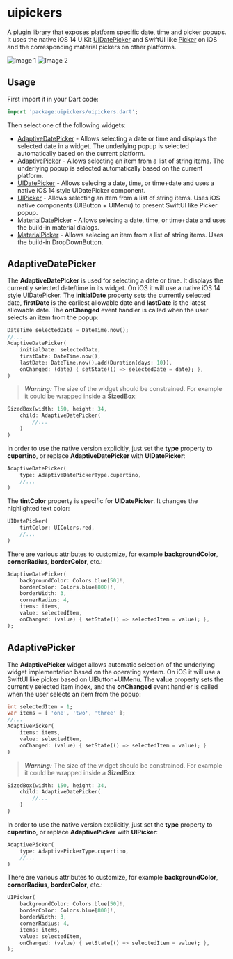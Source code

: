 # uipickers

A plugin library that exposes platform specific date, time and picker popups. It uses the native iOS 14 UIKit [UIDatePicker](https://developer.apple.com/documentation/uikit/uidatepicker) and SwiftUI like [Picker](https://developer.apple.com/documentation/swiftui/picker) on iOS and the corresponding material pickers on other platforms.

![Image 1](https://github.com/tzraikov/flutter_uipickers/blob/main/screenshots/1.png "Image 1")
![Image 2](https://github.com/tzraikov/flutter_uipickers/blob/main/screenshots/2.png "Image 2")

## Usage

First import it in your Dart code:

```dart
import 'package:uipickers/uipickers.dart';
```

Then select one of the following widgets:

- [AdaptiveDatePicker](#AdaptiveDatePicker) - Allows selecting a date or time and displays the selected date in a widget. The underlying popup is selected automatically based on the current platform.
- [AdaptivePicker](#AdaptivePicker) - Allows selecting an item from a list of string items. The underlying popup is selected automatically based on the current platform.
- [UIDatePicker](#AdaptiveDatePicker) - Allows selecing a date, time, or time+date and uses a native iOS 14 style UIDatePicker component. 
- [UIPicker](#AdaptivePicker) - Allows selecting an item from a list of string items. Uses iOS native components (UIButton + UIMenu) to present SwiftUI like Picker popup.
- [MaterialDatePicker](#AdaptiveDatePicker) - Allows selecing a date, time, or time+date and uses the build-in material dialogs.
- [MaterialPicker](#AdaptivePicker) - Allows selecing an item from a list of string items. Uses the build-in DropDownButton.

## AdaptiveDatePicker

The **AdaptiveDatePicker** is used for selecting a date or time. It displays the currently selected date/time in its widget. On iOS it will use a native iOS 14 style UIDatePicker. The **initialDate** property sets the currently selected date, **firstDate** is the earliest allowable date and **lastDate** is the  latest allowable date. The **onChanged** event handler is called when the user selects an item from the popup:

```dart
DateTime selectedDate = DateTime.now();
//...
AdaptiveDatePicker(
    initialDate: selectedDate,
    firstDate: DateTime.now(), 
    lastDate: DateTime.now().add(Duration(days: 10)),
    onChanged: (date) { setState(() => selectedDate = date); },
)
```

> **_Warning:_** The size of the widget should be constrained. For example it could be wrapped inside a **SizedBox**:

```dart
SizedBox(width: 150, height: 34,
    child: AdaptiveDatePicker(
        //...
    )
)
```

In order to use the native version explicitly, just set the **type** property to **cupertino**, or replace **AdaptiveDatePicker** with **UIDatePicker**:

```dart
AdaptiveDatePicker(
    type: AdaptiveDatePickerType.cupertino,
    //...
)
```

The **tintColor** property is specific for **UIDatePicker**. It changes the highlighted text color: 

```dart
UIDatePicker(
    tintColor: UIColors.red,
    //...
)
```

There are various attributes to customize, for example **backgroundColor**, **cornerRadius**, **borderColor**, etc.:

```dart
AdaptiveDatePicker(
    backgroundColor: Colors.blue[50]!,
    borderColor: Colors.blue[800]!,
    borderWidth: 3,
    cornerRadius: 4,
    items: items, 
    value: selectedItem, 
    onChanged: (value) { setState(() => selectedItem = value); },
);
```

## AdaptivePicker

The **AdaptivePicker** widget allows automatic selection of the underlying widget implementation based on the operating system. On iOS it will use a SwiftUI like picker based on UIButton+UIMenu. The **value** property sets the currently selected item index, and the **onChanged** event handler is called when the user selects an item from the popup:

```dart
int selectedItem = 1;
var items = [ 'one', 'two', 'three' ];
//...
AdaptivePicker(
    items: items, 
    value: selectedItem, 
    onChanged: (value) { setState(() => selectedItem = value); }
)
```

> **_Warning:_** The size of the widget should be constrained. For example it could be wrapped inside a **SizedBox**:

```dart
SizedBox(width: 150, height: 34,
    child: AdaptiveDatePicker(
        //...
    )
)
```

In order to use the native version explicitly, just set the **type** property to **cupertino**, or replace **AdaptivePicker** with **UIPicker**:

```dart
AdaptivePicker(
    type: AdaptivePickerType.cupertino,
    //...
)
```

There are various attributes to customize, for example **backgroundColor**, **cornerRadius**, **borderColor**, etc.:

```dart
UIPicker(
    backgroundColor: Colors.blue[50]!,
    borderColor: Colors.blue[800]!,
    borderWidth: 3,
    cornerRadius: 4,
    items: items, 
    value: selectedItem, 
    onChanged: (value) { setState(() => selectedItem = value); },
);
```
